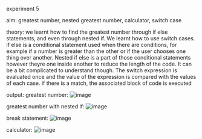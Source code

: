 experiment 5 

aim: greatest number, nested greatest number, calculator, switch case 

theory: we learnt how to find the greatest number through if else statements, and even through nested if. We learnt how to use switch cases. 
if else is a conditional statement used when there are conditions, for example if a number is greater than the other or if the user chooses one thing over another. 
Nested if else is a part of those conditional statements however theyre one inside another to reduce the length of the code. It can be a bit complicated to understand though. 
The switch expression is evaluated once and the value of the expression is compared with the values of each case. if there is a match, the associated block of code is executed

output: 
greatest number: 
![image](https://github.com/user-attachments/assets/e020b5f2-621e-4cd5-a311-ef598cc1c5f8)

greatest number with nested if:
![image](https://github.com/user-attachments/assets/1e247112-1609-4134-8fa2-9e0a51a83e63)

break statement: 
![image](https://github.com/user-attachments/assets/bf635405-d55b-43be-bf43-ef00372085d7)

calculator: 
![image](https://github.com/user-attachments/assets/d29e4fd6-0fbe-42ea-a013-952c9f2abdef)
